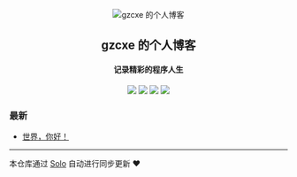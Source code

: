 <p align="center"><img alt="gzcxe 的个人博客" src="https://static.b3log.org/images/brand/solo-32.png"></p><h2 align="center">
gzcxe 的个人博客
</h2>

<h4 align="center">记录精彩的程序人生</h4>
<p align="center"><a title="gzcxe 的个人博客" target="_blank" href="https://github.com/gzcxe/solo-blog"><img src="https://img.shields.io/github/last-commit/gzcxe/solo-blog.svg?style=flat-square&color=FF9900"></a>
<a title="GitHub repo size in bytes" target="_blank" href="https://github.com/gzcxe/solo-blog"><img src="https://img.shields.io/github/repo-size/gzcxe/solo-blog.svg?style=flat-square"></a>
<a title="Solo Version" target="_blank" href="https://github.com/b3log/solo/releases"><img src="https://img.shields.io/badge/solo-3.6.7-f1e05a.svg?style=flat-square&color=blueviolet"></a>
<a title="Hits" target="_blank" href="https://github.com/b3log/hits"><img src="https://hits.b3log.org/gzcxe/solo-blog.svg"></a></p>

### 最新

* [世界，你好！](http://gzcxe.cn:8080/hello-solo)



---

本仓库通过 [Solo](https://github.com/b3log/solo) 自动进行同步更新 ❤️ 